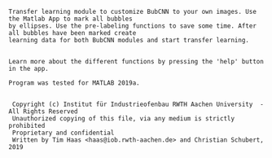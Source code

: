 	Transfer learning module to customize BubCNN to your own images. Use the Matlab App to mark all bubbles
	by ellipses. Use the pre-labeling functions to save some time. After all bubbles have been marked create
	learning data for both BubCNN modules and start transfer learning. 
	
	
	Learn more about the different functions by pressing the 'help' button in the app.
	
	Program was tested for MATLAB 2019a. 

	
	 Copyright (c) Institut für Industrieofenbau RWTH Aachen University  - All Rights Reserved
     Unauthorized copying of this file, via any medium is strictly prohibited 
     Proprietary and confidential
     Written by Tim Haas <haas@iob.rwth-aachen.de> and Christian Schubert, 2019